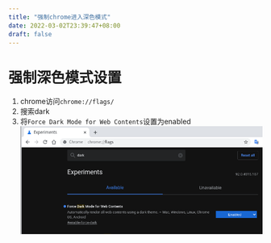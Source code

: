 ```yaml
---
title: "强制chrome进入深色模式"
date: 2022-03-02T23:39:47+08:00
draft: false
---
```



# 强制深色模式设置
1. chrome访问`chrome://flags/`
2. 搜索dark
3. 将`Force Dark Mode for Web Contents`设置为enabled
![dark mode](/img/chrome_dark_mode.png)